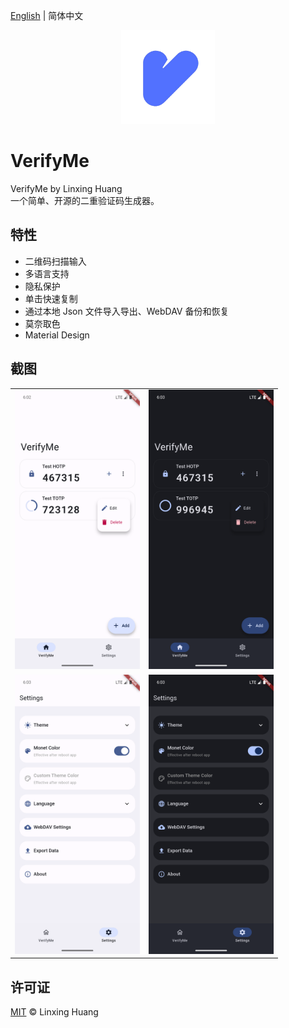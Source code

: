 [English](README.md) | 简体中文

<p align="center">
    <a href="https://github.com/ClaretWheel1481/VerifyMe">
        <img src="./public/Logo.png" height="150"/>
    </a>
</p>

# VerifyMe

VerifyMe by Linxing Huang
<br>
一个简单、开源的二重验证码生成器。
<br>

## 特性

- 二维码扫描输入
- 多语言支持
- 隐私保护
- 单击快速复制
- 通过本地 Json 文件导入导出、WebDAV 备份和恢复
- 莫奈取色
- Material Design

## 截图

<table>
  <tr>
    <td><img src="./public/main_light.png" width=200/></td>
    <td><img src="./public/main_dark.png" width=200/></td>
  </tr>
  <tr>
    <td><img src="./public/settings_light.png" width=200/></td>
    <td><img src="./public/settings_dark.png" width=200/></td>
  </tr>
</table>

## 许可证

[MIT](LICENSE) © Linxing Huang

